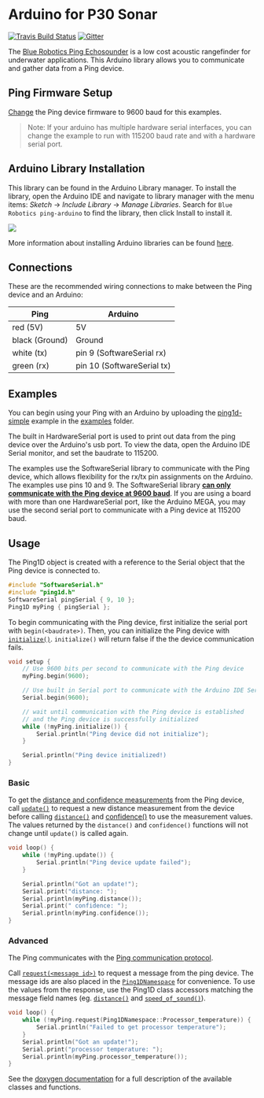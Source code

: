 # Arduino for P30 Sonar
[![Travis Build Status](https://travis-ci.org/bluerobotics/ping-arduino.svg?branch=master)](https://travis-ci.org/bluerobotics/ping-arduino)
[![Gitter](https://img.shields.io/badge/gitter-online-green.svg)](https://gitter.im/bluerobotics/discussion/)

The [Blue Robotics Ping Echosounder](https://www.bluerobotics.com/store/sensors-sonars-cameras/sonar/ping-r1/) is a low cost acoustic rangefinder for underwater applications. This Arduino library allows you to communicate and gather data from a Ping device.

## Ping Firmware Setup

[Change](https://docs.bluerobotics.com/ping-viewer/firmware-update/) the Ping device firmware to 9600 baud for this examples.

> Note: If your arduino has multiple hardware serial interfaces, you can change the example to run with 115200 baud rate and with a hardware serial port.

## Arduino Library Installation

This library can be found in the Arduino Library manager. To install the library, open the Arduino IDE and navigate to library manager with the menu items: *Sketch* -> *Include Library* -> *Manage Libraries*. Search for `Blue Robotics ping-arduino` to find the library, then click Install to install it.

![](https://www.arduino.cc/en/uploads/Guide/LibraryManager_1.png)

More information about installing Arduino libraries can be found [here](https://www.arduino.cc/en/guide/libraries).

## Connections

These are the recommended wiring connections to make between the Ping device and an Arduino:

| Ping | Arduino |
|------|---------|
| red (5V) | 5V |
| black (Ground) | Ground |
| white (tx) | pin 9 (SoftwareSerial rx) |
| green (rx) | pin 10 (SoftwareSerial tx) |

## Examples

You can begin using your Ping with an Arduino by uploading the [ping1d-simple](/examples/ping1d-simple/ping1d-simple.ino) example in the [examples](/examples) folder.

The built in HardwareSerial port is used to print out data from the ping device over the Arduino's usb port. To view the data, open the Arduino IDE Serial monitor, and set the baudrate to 115200.

The examples use the SoftwareSerial library to communicate with the Ping device, which allows flexibility for the rx/tx pin assignments on the Arduino. The examples use pins 10 and 9. The SoftwareSerial library [**can only communicate with the Ping device at 9600 baud**](#ping-firmware-setup). If you are using a board with more than one HardwareSerial port, like the Arduino MEGA, you may use the second serial port to communicate with a Ping device at 115200 baud.

## Usage

The Ping1D object is created with a reference to the Serial object that the Ping device is connected to.

```cpp
#include "SoftwareSerial.h"
#include "ping1d.h"
SoftwareSerial pingSerial { 9, 10 };
Ping1D myPing { pingSerial };
```

To begin communicating with the Ping device, first initialize the serial port with `begin(<baudrate>)`. Then, you can initialize the Ping device with [`initialize()`](http://docs.bluerobotics.com/ping-arduino/class_ping1_d.html#a103b04fc987383d0db256852ad12249b). `initialize()` will return false if the the device communication fails.

```cpp
void setup {
    // Use 9600 bits per second to communicate with the Ping device
    myPing.begin(9600);

    // Use built in Serial port to communicate with the Arduino IDE Serial Monitor
    Serial.begin(9600);

    // wait until communication with the Ping device is established
    // and the Ping device is successfully initialized
    while (!myPing.initialize()) {
        Serial.println("Ping device did not initialize");
    }

    Serial.println("Ping device initialized!)
}
```

### Basic

To get the [distance and confidence measurements](https://docs.bluerobotics.com/ping-viewer/#target-locking) from the Ping device, call [`update()`](http://docs.bluerobotics.com/ping-arduino/class_ping1_d.html#a57e42863075c4b0026bef3ef4418c116) to request a new distance measurement from the device before calling [`distance()`](http://docs.bluerobotics.com/ping-arduino/class_ping1_d.html#ab0b70fd7133b564a96f09cc7df9591ec) and [confidence()](http://docs.bluerobotics.com/ping-arduino/class_ping1_d.html#ae0f8635de222c8a095c42b1b1d3ad3f6) to use the measurement values. The values returned by the `distance()` and `confidence()` functions will not change until `update()` is called again.

```cpp
void loop() {
    while (!myPing.update()) {
        Serial.println("Ping device update failed");
    }

    Serial.println("Got an update!");
    Serial.print("distance: ");
    Serial.println(myPing.distance());
    Serial.print(" confidence: ");
    Serial.println(myPing.confidence());
}
```

### Advanced

The Ping communicates with the [Ping communication protocol](https://github.com/bluerobotics/ping-protocol).

Call [`request(<message id>)`](http://docs.bluerobotics.com/ping-arduino/class_ping1_d.html#a97f5121aee989b3d7048feb42367efcf) to request a message from the ping device. The message ids are also placed in the [`Ping1DNamespace`](http://docs.bluerobotics.com/ping-arduino/namespace_ping1_d_namespace.html) for convenience. To use the values from the response, use the Ping1D class accessors matching the message field names (eg. [`distance()`](http://docs.bluerobotics.com/ping-arduino/class_ping1_d.html#ab0b70fd7133b564a96f09cc7df9591ec) and [`speed_of_sound()`](http://docs.bluerobotics.com/ping-arduino/class_ping1_d.html#aa8c3bb77e49fb260558ac9e8276cd345)).

```cpp
void loop() {
    while (!myPing.request(Ping1DNamespace::Processor_temperature)) {
        Serial.println("Failed to get processor temperature");
    }
    Serial.println("Got an update!");
    Serial.print("processor temperature: ");
    Serial.println(myPing.processor_temperature());
}
```

See the [doxygen documentation](http://docs.bluerobotics.com/ping-arduino/index.html) for a full description of the available classes and functions.
